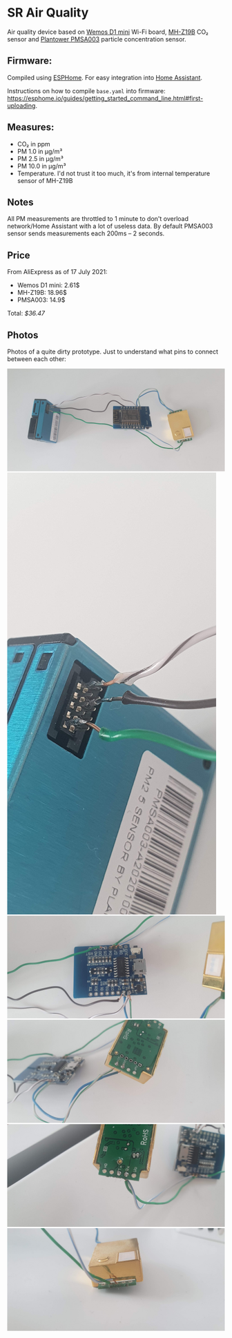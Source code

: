 # SR Air Quality

Air quality device based on [Wemos D1 mini](https://www.wemos.cc/en/latest/d1/d1_mini.html) Wi-Fi board, [MH-Z19B](https://revspace.nl/MH-Z19B) CO₂ sensor and [Plantower PMSA003](datasheets/PMSA003.pdf) particle concentration sensor.

## Firmware:

Compiled using [ESPHome](https://esphome.io/). For easy integration into [Home Assistant](https://www.home-assistant.io/).

Instructions on how to compile `base.yaml` into firmware: https://esphome.io/guides/getting_started_command_line.html#first-uploading.

## Measures:

- CO₂ in ppm
- PM 1.0 in µg/m³	
- PM 2.5 in µg/m³	
- PM 10.0 in µg/m³	
- Temperature. I'd not trust it too much, it's from internal temperature sensor of MH-Z19B

## Notes

All PM measurements are throttled to 1 minute to don't overload network/Home Assistant with a lot of useless data. By default PMSA003 sensor sends measurements each 200ms – 2 seconds.

## Price

From AliExpress as of 17 July 2021:
- Wemos D1 mini: 2.61$
- MH-Z19B: 18.96$
- PMSA003: 14.9$

Total: *$36.47*

## Photos

Photos of a quite dirty prototype. Just to understand what pins to connect between each other:

![Big picture](photos/big_picture.jpg)
![Soldering PMSA003](photos/soldering_pms.jpg)
![soldering Wemos](photos/soldering_wemos.jpg)
![Soldering MH-Z19B](photos/soldering_mh_1.jpg)
![Soldering MH-Z19B](photos/soldering_mh_2.jpg)
![Soldering MH-Z19B](photos/soldering_mh_3.jpg)
